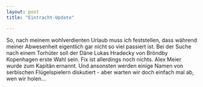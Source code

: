 ```yaml
---
layout: post
title: "Eintracht-Update"

---
```


So, nach meinem wohlverdienten Urlaub muss ich feststellen, dass während meiner Abwesenheit eigentlich gar nicht so viel passiert ist. Bei der Suche nach einem Torhüter soll der Däne Lukas Hradecky von Bröndby Kopenhagen erste Wahl sein. Fix ist allerdings noch nichts. Alex Meier wurde zum Kapitän ernannt. Und ansonsten werden einige Namen von serbischen Flügelspielern diskutiert - aber warten wir doch einfach mal ab, wen wir holen...



